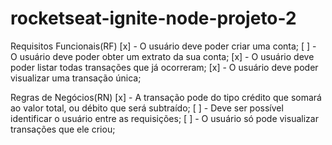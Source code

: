 # rocketseat-ignite-node-projeto-2

Requisitos Funcionais(RF)
[x] - O usuário deve poder criar uma conta;
[ ] - O usuário deve poder obter um extrato da sua conta;
[x] - O usuário deve poder listar todas transações que já ocorreram;
[x] - O usuário deve poder visualizar uma transação única;

Regras de Negócios(RN)
[x] - A transação pode do tipo crédito que somará ao valor total, ou débito que será subtraído;
[ ] - Deve ser possível identificar o usuário entre as requisições;
[ ] - O usuário só pode visualizar transações que ele criou;